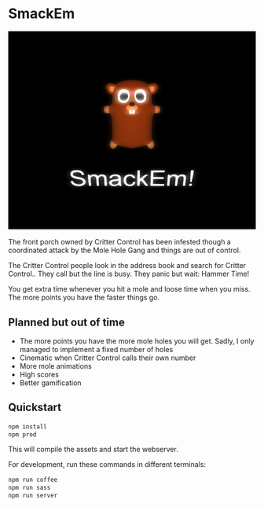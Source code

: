 # SmackEm

![SmackEm!](splash.png "SmackEm!")

The front porch owned by Critter Control has been infested though a
coordinated attack by the Mole Hole Gang and things are out
of control.

The Critter Control people look in the address book and search
for Critter Control.. They call but the line is busy. They panic
but wait: Hammer Time!

You get extra time whenever you hit a mole and loose time when you miss.
The more points you have the faster things go.

## Planned but out of time

* The more points you have the more mole holes you will get. Sadly, I only
managed to implement a fixed number of holes
* Cinematic when Critter Control calls their own number
* More mole animations
* High scores
* Better gamification

## Quickstart

```
npm install
npm prod
```

This will compile the assets and start the webserver.

For development, run these commands in different terminals:

```
npm run coffee
npm run sass
npm run server
```
